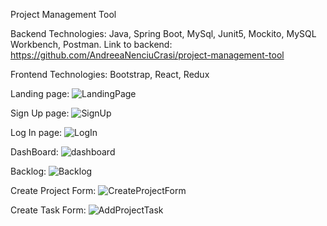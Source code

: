 Project Management Tool

Backend Technologies: Java, Spring Boot, MySql, Junit5, Mockito, MySQL Workbench, Postman.
Link to backend: https://github.com/AndreeaNenciuCrasi/project-management-tool

Frontend Technologies: Bootstrap, React, Redux



Landing page:
![LandingPage](https://user-images.githubusercontent.com/50443910/122561531-a6d3fc80-d04a-11eb-8504-19045b094218.png)



Sign Up page:
![SignUp](https://user-images.githubusercontent.com/50443910/122561654-c9661580-d04a-11eb-8442-74cbcf966eb8.png)



Log In page:
![LogIn](https://user-images.githubusercontent.com/50443910/122561762-e8fd3e00-d04a-11eb-9c77-2748f98c6ede.png)



DashBoard:
![dashboard](https://user-images.githubusercontent.com/50443910/122893595-231e5680-d34f-11eb-9730-72c4a5a726b3.png)



Backlog:
![Backlog](https://user-images.githubusercontent.com/50443910/122562046-442f3080-d04b-11eb-9635-97d32d7e28ac.png)



Create Project Form:
![CreateProjectForm](https://user-images.githubusercontent.com/50443910/122562118-5f9a3b80-d04b-11eb-98a4-7de7187e33d5.png)



Create Task Form:
![AddProjectTask](https://user-images.githubusercontent.com/50443910/122562217-80629100-d04b-11eb-96f7-8983ad724b98.png)
